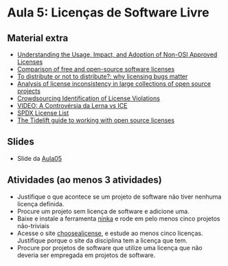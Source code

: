 # Aula 5: Licenças de Software Livre

## Material extra

- [Understanding the Usage, Impact, and Adoption of Non-OSI Approved Licenses](http://gustavopinto.org/lost+found/msr2018b.pdf)
- [Comparison of free and open-source software licenses](https://en.wikipedia.org/wiki/Comparison_of_free_and_open-source_software_licenses)
- [To distribute or not to distribute?: why licensing bugs matter](http://www.christophervendome.com/wp-content/uploads/2018/05/ICSE18-LicensingBugsCRC.pdf)
- [Analysis of license inconsistency in large collections of open source projects](https://link.springer.com/article/10.1007/s10664-016-9487-8)
- [Crowdsourcing Identification of License Violations](http://jcse.kiise.org/files/V9N4-03.pdf)
- [VIDEO: A Controvérsia da Lerna vs ICE](https://www.youtube.com/watch?v=WObC_2e0kZk)
- [SPDX License List](https://spdx.org/licenses/)
- [The Tidelift guide to working with open source licenses](https://blog.tidelift.com/introducing-the-tidelift-guide-to-working-with-open-source-licenses)

## Slides

- Slide da [Aula05](https://docs.google.com/presentation/d/1ahoxue-BOkh9ZWwVGrKABGOyhSbG9Y6sMZuCd6oQGNY/edit?usp=sharing)

## Atividades (ao menos 3 atividades)

- Justifique o que acontece se um projeto de software não tiver nenhuma licença definida.
- Procure um projeto sem licença de software e adicione uma.
- Baixe e instale a ferramenta [ninka](https://github.com/dmgerman/ninka) e rode em pelo menos cinco projetos não-triviais
- Acesse o site [choosealicense](https://choosealicense.com/), e estude ao menos cinco licenças. Justifique porque o site da disciplina tem a licença que tem.
- Procure por projetos de software que utilize uma licença que não deveria ser empregada em projetos de software.

